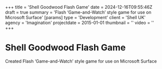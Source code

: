 +++
title = 'Shell Goodwood Flash Game'
date = 2024-12-16T09:55:46Z
draft = true
summary = 'Flash ‘Game-and-Watch’ style game for use on Microsoft Surface'
[params]
  type = 'Development'
  client = 'Shell UK'
  agency = 'Imagination'
  projectdate = 2015-01-01
  thumbnail = ''
  video = ''
+++
# Shell Goodwood Flash Game

Created Flash ‘Game-and-Watch’ style game for use on Microsoft Surface 
